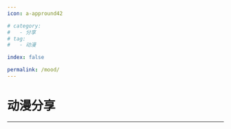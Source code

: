 ```yaml
---
icon: a-appround42

# category:
#   - 分享
# tag:
#   - 动漫

index: false

permalink: /mood/
---
```


# 动漫分享

<Catalog base='/mood/' />

---
